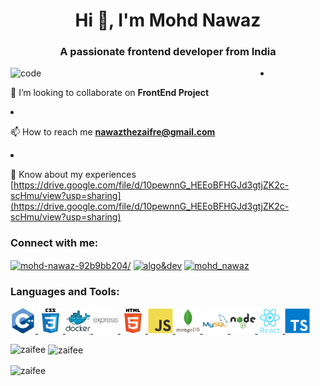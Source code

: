 

<h1 align="center">Hi 👋, I'm Mohd Nawaz</h1>
<h3 align="center">A passionate frontend developer from India</h3>
<img align = "left" alt = "code" width= "400" src = "https://cdn.dribbble.com/users/1162077/screenshots/3848914/programmer.gif"
- 🌱 I’m currently learning **JS, React**

- 👯 I’m looking to collaborate on **FrontEnd Project**

- 📫 How to reach me **nawazthezaifre@gmail.com**

- 📄 Know about my experiences [https://drive.google.com/file/d/10pewnnG_HEEoBFHGJd3gtjZK2c-scHmu/view?usp=sharing](https://drive.google.com/file/d/10pewnnG_HEEoBFHGJd3gtjZK2c-scHmu/view?usp=sharing)

<h3 align="left">Connect with me:</h3>
<p align="left">
<a href="https://linkedin.com/in/mohd-nawaz-92b9bb204/" target="blank"><img align="center" src="https://raw.githubusercontent.com/rahuldkjain/github-profile-readme-generator/master/src/images/icons/Social/linked-in-alt.svg" alt="mohd-nawaz-92b9bb204/" height="30" width="40" /></a>
<a href="https://www.youtube.com/c/algo&dev" target="blank"><img align="center" src="https://raw.githubusercontent.com/rahuldkjain/github-profile-readme-generator/master/src/images/icons/Social/youtube.svg" alt="algo&dev" height="30" width="40" /></a>
<a href="https://www.leetcode.com/mohd_nawaz" target="blank"><img align="center" src="https://raw.githubusercontent.com/rahuldkjain/github-profile-readme-generator/master/src/images/icons/Social/leet-code.svg" alt="mohd_nawaz" height="30" width="40" /></a>
</p>

<h3 align="left">Languages and Tools:</h3>
<p align="left"> <a href="https://www.w3schools.com/cpp/" target="_blank" rel="noreferrer"> <img src="https://raw.githubusercontent.com/devicons/devicon/master/icons/cplusplus/cplusplus-original.svg" alt="cplusplus" width="40" height="40"/> </a> <a href="https://www.w3schools.com/css/" target="_blank" rel="noreferrer"> <img src="https://raw.githubusercontent.com/devicons/devicon/master/icons/css3/css3-original-wordmark.svg" alt="css3" width="40" height="40"/> </a> <a href="https://www.docker.com/" target="_blank" rel="noreferrer"> <img src="https://raw.githubusercontent.com/devicons/devicon/master/icons/docker/docker-original-wordmark.svg" alt="docker" width="40" height="40"/> </a> <a href="https://expressjs.com" target="_blank" rel="noreferrer"> <img src="https://raw.githubusercontent.com/devicons/devicon/master/icons/express/express-original-wordmark.svg" alt="express" width="40" height="40"/> </a> <a href="https://www.w3.org/html/" target="_blank" rel="noreferrer"> <img src="https://raw.githubusercontent.com/devicons/devicon/master/icons/html5/html5-original-wordmark.svg" alt="html5" width="40" height="40"/> </a> <a href="https://developer.mozilla.org/en-US/docs/Web/JavaScript" target="_blank" rel="noreferrer"> <img src="https://raw.githubusercontent.com/devicons/devicon/master/icons/javascript/javascript-original.svg" alt="javascript" width="40" height="40"/> </a> <a href="https://www.mongodb.com/" target="_blank" rel="noreferrer"> <img src="https://raw.githubusercontent.com/devicons/devicon/master/icons/mongodb/mongodb-original-wordmark.svg" alt="mongodb" width="40" height="40"/> </a> <a href="https://www.mysql.com/" target="_blank" rel="noreferrer"> <img src="https://raw.githubusercontent.com/devicons/devicon/master/icons/mysql/mysql-original-wordmark.svg" alt="mysql" width="40" height="40"/> </a> <a href="https://nodejs.org" target="_blank" rel="noreferrer"> <img src="https://raw.githubusercontent.com/devicons/devicon/master/icons/nodejs/nodejs-original-wordmark.svg" alt="nodejs" width="40" height="40"/> </a> <a href="https://reactjs.org/" target="_blank" rel="noreferrer"> <img src="https://raw.githubusercontent.com/devicons/devicon/master/icons/react/react-original-wordmark.svg" alt="react" width="40" height="40"/> </a> <a href="https://www.typescriptlang.org/" target="_blank" rel="noreferrer"> <img src="https://raw.githubusercontent.com/devicons/devicon/master/icons/typescript/typescript-original.svg" alt="typescript" width="40" height="40"/> </a> </p>

<p><img align="left" src="https://github-readme-stats.vercel.app/api/top-langs?username=zaifee&show_icons=true&locale=en&layout=compact" alt="zaifee" /></p>

<p>&nbsp;<img align="center" src="https://github-readme-stats.vercel.app/api?username=zaifee&show_icons=true&locale=en" alt="zaifee" /></p>

<p><img align="center" src="https://github-readme-streak-stats.herokuapp.com/?user=zaifee&" alt="zaifee" /></p>

